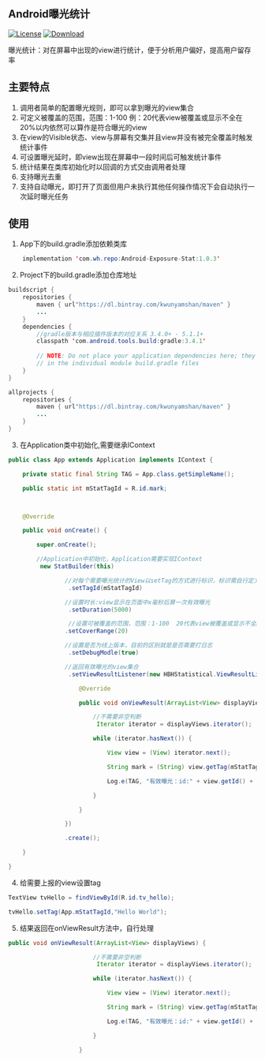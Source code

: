## Android曝光统计
[![License](https://img.shields.io/badge/License%20-Apache%202-337ab7.svg)](https://www.apache.org/licenses/LICENSE-2.0)
[ ![Download](https://api.bintray.com/packages/kwunyamshan/maven/Android-Exposure-Stat/images/download.svg) ](https://bintray.com/kwunyamshan/maven/Android-Exposure-Stat/_latestVersion)

曝光统计：对在屏幕中出现的view进行统计，便于分析用户偏好，提高用户留存率
  
## 主要特点
1. 调用者简单的配置曝光规则，即可以拿到曝光的view集合
2. 可定义被覆盖的范围，范围：1-100  例：20代表view被覆盖或显示不全在20%以内依然可以算作是符合曝光的view
3. 在view的Visible状态、view与屏幕有交集并且view并没有被完全覆盖时触发统计事件
4. 可设置曝光延时，即view出现在屏幕中一段时间后可触发统计事件
5. 统计结果在类库初始化时以回调的方式交由调用者处理
6. 支持曝光去重
7. 支持自动曝光，即打开了页面但用户未执行其他任何操作情况下会自动执行一次延时曝光任务
## 使用
1. App下的build.gradle添加依赖类库
```Java
    implementation 'com.wh.repo:Android-Exposure-Stat:1.0.3'
```
2. Project下的build.gradle添加仓库地址
```Java
buildscript {
    repositories {
        maven { url"https://dl.bintray.com/kwunyamshan/maven" }    
        ...
    }
    dependencies {
        //gradle版本与相应插件版本的对应关系 3.4.0+ - 5.1.1+
        classpath 'com.android.tools.build:gradle:3.4.1'
        
        // NOTE: Do not place your application dependencies here; they belong
        // in the individual module build.gradle files
    }
}

allprojects {
    repositories {
        maven { url"https://dl.bintray.com/kwunyamshan/maven" }
        ...
    }
}
```
3. 在Application类中初始化,需要继承IContext
```Java
public class App extends Application implements IContext {

    private static final String TAG = App.class.getSimpleName();

    public static int mStatTagId = R.id.mark;



    @Override

    public void onCreate() {

        super.onCreate();

        //Application中初始化，Application需要实现IContext
         new StatBuilder(this)

                //对每个需要曝光统计的View以setTag的方式进行标识，标识需自行定义
                 .setTagId(mStatTagId)

                //设置时长:view显示在页面中x毫秒后算一次有效曝光
                 .setDuration(5000)

                 //设置可被覆盖的范围，范围：1-100  20代表view被覆盖或显示不全20%以内依然可以算作是有效曝光的view
                .setCoverRange(20)

                //设置是否为线上版本，目前的区别就是是否需要打日志
                 .setDebugModle(true)

                //返回有效曝光的view集合
                 .setViewResultListener(new HBHStatistical.ViewResultListener() {

                    @Override

                    public void onViewResult(ArrayList<View> displayViews) {

                        //不需要非空判断
                         Iterator iterator = displayViews.iterator();

                        while (iterator.hasNext()) {

                            View view = (View) iterator.next();

                            String mark = (String) view.getTag(mStatTagId);

                            Log.e(TAG, "有效曝光：id:" + view.getId() + "     , 数据:" + mark);

                        }

                    }

                })

                .create();

    }

}
```
4. 给需要上报的view设置tag
```Java
TextView tvHello = findViewById(R.id.tv_hello);

tvHello.setTag(App.mStatTagId,"Hello World");
```
5. 结果返回在onViewResult方法中，自行处理
```Java
public void onViewResult(ArrayList<View> displayViews) {

                        //不需要非空判断
                         Iterator iterator = displayViews.iterator();

                        while (iterator.hasNext()) {

                            View view = (View) iterator.next();

                            String mark = (String) view.getTag(mStatTagId);

                            Log.e(TAG, "有效曝光：id:" + view.getId() + "     , 数据:" + mark);

                        }

                    }
```

